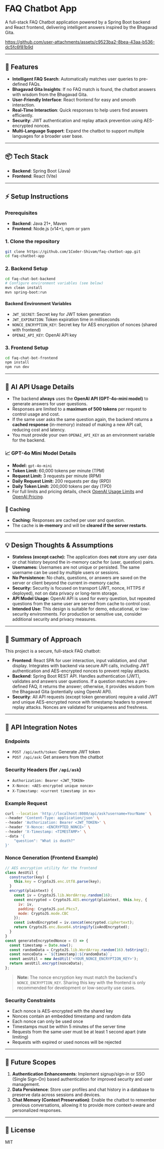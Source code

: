 # FAQ Chatbot App

A full-stack FAQ Chatbot application powered by a Spring Boot backend and React frontend, delivering intelligent answers inspired by the Bhagavad Gita.

https://github.com/user-attachments/assets/c9523ba2-8bea-43aa-b536-dc5fc6f81b9d


---

## 🚀 Features
- **Intelligent FAQ Search**: Automatically matches user queries to pre-defined FAQs.
- **Bhagavad Gita Insights**: If no FAQ match is found, the chatbot answers with wisdom from the Bhagavad Gita.
- **User-Friendly Interface**: React frontend for easy and smooth interaction.
- **Real-Time Interaction**: Quick responses to help users find answers efficiently.
- **Security**: JWT authentication and replay attack prevention using AES-encrypted nonces.
- **Multi-Language Support**: Expand the chatbot to support multiple languages for a broader user base.
---

## 📦 Tech Stack
- **Backend**: Spring Boot (Java)
- **Frontend**: React (Vite)

---

## ⚡ Setup Instructions

### Prerequisites
- **Backend**: Java 21+, Maven
- **Frontend**: Node.js (v14+), npm or yarn

### 1. Clone the repository
```bash
git clone https://github.com/1Coder-Shivam/faq-chatbot-app.git
cd faq-chatbot-app
```

### 2. Backend Setup
```bash
cd faq-chat-bot-backend
# Configure environment variables (see below)
mvn clean install
mvn spring-boot:run
```

#### Backend Environment Variables
- `JWT_SECRET`: Secret key for JWT token generation
- `JWT_EXPIRATION`: Token expiration time in milliseconds
- `NONCE_ENCRYPTION_KEY`: Secret key for AES encryption of nonces (shared with frontend)
- `OPENAI_API_KEY`: OpenAI API key

### 3. Frontend Setup
```bash
cd faq-chat-bot-frontend
npm install
npm run dev
```

---

## 🤖 AI API Usage Details

- The backend **always** uses the **OpenAI API (GPT-4o-mini model)** to generate answers for user questions.
- Responses are limited to a **maximum of 500 tokens** per request to control usage and cost.
- If the same user asks the same question again, the backend returns a **cached response** (in-memory) instead of making a new API call, reducing cost and latency.
- You must provide your own `OPENAI_API_KEY` as an environment variable for the backend.

### 📈 GPT-4o Mini Model Details
- **Model:** `gpt-4o-mini`
- **Token Limit:** 60,000 tokens per minute (TPM)
- **Request Limit:** 3 requests per minute (RPM)
- **Daily Request Limit:** 200 requests per day (RPD)
- **Daily Token Limit:** 200,000 tokens per day (TPD)
- For full limits and pricing details, check 
  <a href="https://platform.openai.com/settings/organization/limits" target="_blank" rel="noopener noreferrer">OpenAI Usage Limits</a> 
  and 
  <a href="https://openai.com/api/pricing/" target="_blank" rel="noopener noreferrer">OpenAI Pricing</a>.


### 🧠 Caching
- **Caching:** Responses are cached per user and question. 
- The cache is **in-memory** and will be **cleared if the server restarts**.

---

## 💡 Design Thoughts & Assumptions

- **Stateless (except cache):** The application does **not** store any user data or chat history beyond the in-memory cache for (user, question) pairs.
- **Usernames:** Usernames are not unique or persisted. The same username can be used by multiple users or sessions.
- **No Persistence:** No chats, questions, or answers are saved on the server or client beyond the current in-memory cache.
- **Security:** Security is focused on transport (JWT, nonce, HTTPS if deployed), not on data privacy or long-term storage.
- **API Model Usage:** OpenAI API is used for every question, but repeated questions from the same user are served from cache to control cost.
- **Intended Use:** This design is suitable for demo, educational, or low-security environments. For production or sensitive use, consider additional security and privacy measures.

---

## 🧠 Summary of Approach

This project is a secure, full-stack FAQ chatbot:
- **Frontend**: React SPA for user interaction, input validation, and chat display. Integrates with backend via secure API calls, including JWT authentication and AES-encrypted nonces to prevent replay attacks.
- **Backend**: Spring Boot REST API. Handles authentication (JWT), validates and answers user questions. If a question matches a pre-defined FAQ, it returns the answer; otherwise, it provides wisdom from the Bhagavad Gita (potentially using OpenAI API).
- **Security**: All API requests (except token generation) require a valid JWT and unique AES-encrypted nonce with timestamp headers to prevent replay attacks. Nonces are validated for uniqueness and freshness.

---

## 🔗 API Integration Notes

### Endpoints
- `POST /api/auth/token`: Generate JWT token
- `POST /api/ask`: Get answers from the chatbot

### Security Headers (for `/api/ask`)
- `Authorization: Bearer <JWT_TOKEN>`
- `X-Nonce: <AES-encrypted unique nonce>`
- `X-Timestamp: <current timestamp in ms>`

### Example Request
```bash
curl --location 'http://localhost:8080/api/ask?username=YourName' \
--header 'Content-Type: application/json' \
--header 'Authorization: Bearer <JWT_TOKEN>' \
--header 'X-Nonce: <ENCRYPTED_NONCE>' \
--header 'X-Timestamp: <TIMESTAMP>' \
--data '{
    "question": "What is death?"
}'
```

### Nonce Generation (Frontend Example)
```js
// AES encryption utility for the frontend
class AesUtil {
  constructor(key) {
    this.key = CryptoJS.enc.Utf8.parse(key);
  }
  encrypt(plaintext) {
    const iv = CryptoJS.lib.WordArray.random(16);
    const encrypted = CryptoJS.AES.encrypt(plaintext, this.key, {
      iv: iv,
      padding: CryptoJS.pad.Pkcs7,
      mode: CryptoJS.mode.CBC
    });
    const ivAndEncrypted = iv.concat(encrypted.ciphertext);
    return CryptoJS.enc.Base64.stringify(ivAndEncrypted);
  }
}
const generateEncryptedNonce = () => {
  const timestamp = Date.now();
  const randomData = CryptoJS.lib.WordArray.random(16).toString();
  const nonceData = `${timestamp}:${randomData}`;
  const aesUtil = new AesUtil('<YOUR_NONCE_ENCRYPTION_KEY>');
  return aesUtil.encrypt(nonceData);
};
```
> **Note:** The nonce encryption key must match the backend's `NONCE_ENCRYPTION_KEY`. Sharing this key with the frontend is only recommended for development or low-security use cases.

### Security Constraints
- Each nonce is AES-encrypted with the shared key
- Nonces contain an embedded timestamp and random data
- Each nonce can only be used once
- Timestamps must be within 5 minutes of the server time
- Requests from the same user must be at least 1 second apart (rate limiting)
- Requests with expired or used nonces will be rejected

---
## 🔮 Future Scopes

1. **Authentication Enhancements**: Implement signup/sign-in or SSO (Single Sign-On) based authentication for improved security and user management.
2. **Data Persistence**: Store user profiles and chat history in a database to preserve data across sessions and devices.
3. **Chat Memory (Context Preservation)**: Enable the chatbot to remember previous conversations, allowing it to provide more context-aware and personalized responses.
---
## 📄 License
MIT
